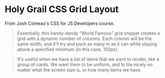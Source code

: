 # Holy Grail CSS Grid Layout

From Josh Comeau's CSS for JS Developers course.

> Essentially, this handy-dandy “World Famous” grid snippet creates a grid with a dynamic number of columns. Each column will be the same width, and it'll try and pack as many in as it can while staying above a specified minimum (in this case, 150px).

> It's useful when we have a list of items that we want to render, like a group of cards. We want them to be uniform, and to tile nicely no matter what the screen size is, or how many items we have.